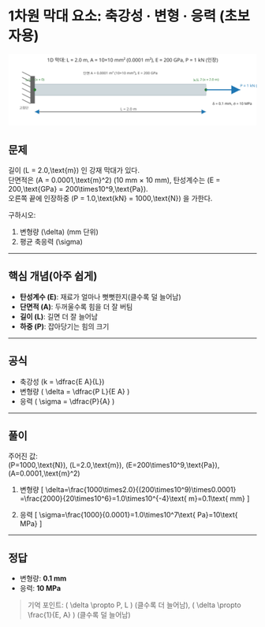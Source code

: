 # 1차원 막대 요소: 축강성 · 변형 · 응력 (초보자용)

![1D bar diagram](img/bar_1d.svg)

## 문제
길이 \(L = 2.0\,\text{m}\) 인 강재 막대가 있다.  
단면적은 \(A = 0.0001\,\text{m}^2\) (10 mm × 10 mm), 탄성계수는 \(E = 200\,\text{GPa} = 200\times10^9\,\text{Pa}\).  
오른쪽 끝에 인장하중 \(P = 1.0\,\text{kN} = 1000\,\text{N}\) 을 가한다.

구하시오:
1) 변형량 \(\delta\) (mm 단위)  
2) 평균 축응력 \(\sigma\)

---

## 핵심 개념(아주 쉽게)
- **탄성계수 \(E\)**: 재료가 얼마나 뻣뻣한지(클수록 덜 늘어남)
- **단면적 \(A\)**: 두꺼울수록 힘을 더 잘 버팀
- **길이 \(L\)**: 길면 더 잘 늘어남
- **하중 \(P\)**: 잡아당기는 힘의 크기

---

## 공식
- 축강성 \(k = \dfrac{E A}{L}\)
- 변형량 \( \delta = \dfrac{P L}{E A} \)
- 응력 \( \sigma = \dfrac{P}{A} \)

---

## 풀이
주어진 값:  
\(P=1000\,\text{N}\), \(L=2.0\,\text{m}\), \(E=200\times10^9\,\text{Pa}\), \(A=0.0001\,\text{m}^2\)

1) 변형량
\[
\delta=\frac{1000\times2.0}{(200\times10^9)\times0.0001}
=\frac{2000}{20\times10^6}=1.0\times10^{-4}\text{ m}=0.1\text{ mm}
\]

2) 응력
\[
\sigma=\frac{1000}{0.0001}=1.0\times10^7\text{ Pa}=10\text{ MPa}
\]

---

## 정답
- 변형량: **0.1 mm**  
- 응력: **10 MPa**

> 기억 포인트: \( \delta \propto P, L \) (클수록 더 늘어남), \( \delta \propto \frac{1}{E, A} \) (클수록 덜 늘어남)